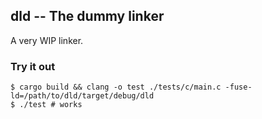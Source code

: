 ## dld -- The dummy linker

A very WIP linker.

### Try it out

```
$ cargo build && clang -o test ./tests/c/main.c -fuse-ld=/path/to/dld/target/debug/dld
$ ./test # works
```
